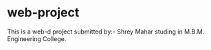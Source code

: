 # web-project
This is a web-d project submitted by:-
Shrey Mahar studing in M.B.M. Engineering College.
